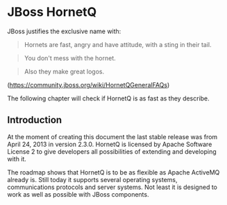 # JBoss HornetQ
JBoss justifies the exclusive name with:
>Hornets are fast, angry and have attitude, with a sting in their tail.

>You don't mess with the hornet.
 
>Also they make great logos.

(https://community.jboss.org/wiki/HornetQGeneralFAQs)

The following chapter will check if HornetQ is as fast as they describe.

## Introduction
At the moment of creating this document the last stable release was from April 24, 2013 in version 2.3.0. HornetQ is licensed by Apache Software License 2 to give developers all possibilities of extending and developing with it. 

The roadmap shows that HornetQ is to be as flexible as Apache ActiveMQ already is. Still today it supports several operating systems, communications protocols and server systems. Not least it is designed to work as well as possible with JBoss components. 

